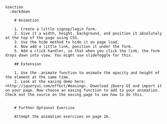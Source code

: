     %section
      :markdown

        # Animation

        1. Create a little signup/login form.
        2. Give it a width, height, background, and position it absolutely at the top of the page using CSS.
        3. Use the hide method to hide it on page load.
        4. Now add a little link, position it under the form.
        5. Add a click handler, so that when you click the link, the form drops down into view. You might use slideToggle for this.

        ## Extension

        1. Use the .animate function to animate the opacity and height of the element at the same time.
        2. Look at the easing demo here: <http://jqueryui.com/effect/#easing>. Download jQuery UI and import it on your page. Now choose an easing function to add to your animation. Check out the source on the easing page to see how to do this.


        # Further Optional Exercise

        Attempt the animation exercises on page 26.
